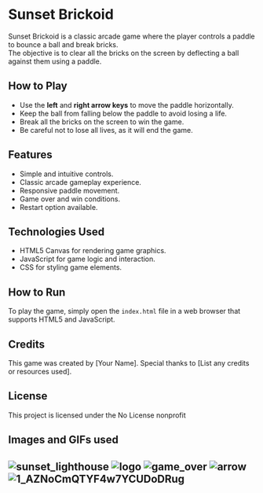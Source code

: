 <!DOCTYPE html>
<html lang="en">
<head>
  <meta charset="UTF-8">
  <meta name="viewport" content="width=device-width, initial-scale=1.0">
  
</head>
<body>
  <h1>Sunset Brickoid</h1>

  <p>Sunset Brickoid is a classic arcade game where the player controls a paddle to bounce a ball and break bricks. <br />
The objective is to clear all the bricks on the screen by deflecting a ball against them using a paddle.</p>

  <h2>How to Play</h2>
  <ul>
    <li>Use the <strong>left</strong> and <strong>right arrow keys</strong> to move the paddle horizontally.</li>
    <li>Keep the ball from falling below the paddle to avoid losing a life.</li>
    <li>Break all the bricks on the screen to win the game.</li>
    <li>Be careful not to lose all lives, as it will end the game.</li>
  </ul>

  <h2>Features</h2>
  <ul>
    <li>Simple and intuitive controls.</li>
    <li>Classic arcade gameplay experience.</li>
    <li>Responsive paddle movement.</li>
    <li>Game over and win conditions.</li>
    <li>Restart option available.</li>
  </ul>

  <h2>Technologies Used</h2>
  <ul>
    <li>HTML5 Canvas for rendering game graphics.</li>
    <li>JavaScript for game logic and interaction.</li>
    <li>CSS for styling game elements.</li>
  </ul>

  <h2>How to Run</h2>
  <p>To play the game, simply open the <code>index.html</code> file in a web browser that supports HTML5 and JavaScript.</p>

  <h2>Credits</h2>
  <p>This game was created by [Your Name]. Special thanks to [List any credits or resources used].</p>

  <h2>License</h2>
  <p>This project is licensed under the No License nonprofit </p>

  <h2>Images and GIFs used<h2>
  
![sunset_lighthouse](https://github.com/kingblocks/sunset_brickoid_Mar24_master/assets/161535376/ebce3005-a795-4288-af2e-0c355d607ffc)
![logo](https://github.com/kingblocks/sunset_brickoid_Mar24_master/assets/161535376/36290aed-224c-4726-8283-e20a47962ee3)
![game_over](https://github.com/kingblocks/sunset_brickoid_Mar24_master/assets/161535376/1bd2eb69-9bbc-47c2-a90b-b384c1928835)
![arrow](https://github.com/kingblocks/sunset_brickoid_Mar24_master/assets/161535376/5d996408-0689-470b-b13d-d0b26d20756b)
![1_AZNoCmQTYF4w7YCUDoDRug](https://github.com/kingblocks/sunset_brickoid_Mar24_master/assets/161535376/411afc8c-b3ce-4eb4-97b4-b24a6661d100)
</body>
</html>
